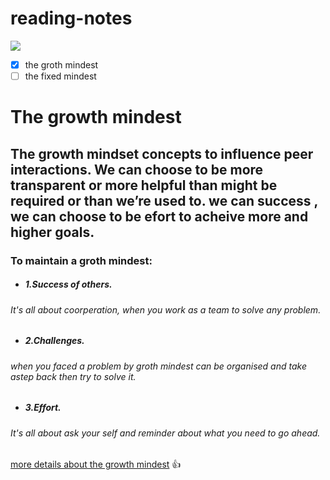 # reading-notes
![](https://miro.medium.com/max/6000/1*6tmkrsxMAYNQST-YjAAAlA.jpeg)
- [x]  the groth mindest
- [ ]  the fixed mindest

 # The growth mindest #

##  The growth mindset concepts to influence peer interactions. We can choose to be more transparent or more helpful than might be required or than we’re used to. we can success , we can choose to be efort to acheive more and higher goals. ##


### To maintain a groth mindest: ###

 - ##### 1.Success of others. 
  ###### It's all about coorperation, when you work as a team to solve any problem. 
-  ##### 2.Challenges. 
  ###### when you faced a problem by groth mindest can be organised and take astep back then try to solve it. 
- ##### 3.Effort. 
###### It's all about ask your self and reminder about what you need to go ahead. 
 
 
 [more details about the growth mindest](https://www.atlassian.com/blog/inside-atlassian/growth-mindset) :+1:

